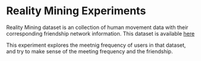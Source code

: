 Reality Mining Experiments
================

Reality Mining dataset is an collection of human movement data with their 
corresponding friendship network information. This dataset is available 
[here](http://realitycommons.media.mit.edu/realitymining.html)


This experiment explores the meetnig frequency of users in that dataset, and
try to make sense of the meeting frequency and the friendship.
